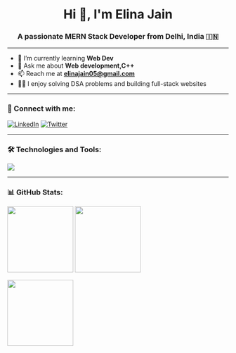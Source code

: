 <h1 align="center">Hi 👋, I'm Elina Jain</h1>
<h3 align="center">A passionate MERN Stack Developer from Delhi, India 🇮🇳</h3>

---

- 🌱 I’m currently learning **Web Dev**
- 💬 Ask me about **Web development,C++**
- 📫 Reach me at **elinajain05@gmail.com**
- 👩‍💻 I enjoy solving DSA problems and building full-stack websites

---

### 🤝 Connect with me:
[![LinkedIn](https://img.shields.io/badge/-LinkedIn-0077B5?logo=linkedin&logoColor=white)](https://linkedin.com/in/elina-jain-4a3421314)
[![Twitter](https://img.shields.io/badge/-Twitter-1DA1F2?logo=twitter&logoColor=white)](https://twitter.com/elina_jain63357)

---

### 🛠️ Technologies and Tools:
<p align="left">
  <img src="https://skillicons.dev/icons?i=html,css,js,react,nodejs,express,mongodb,java,cpp,git,github,bootstrap" />
</p>

---

### 📊 GitHub Stats:
<p align="left">
  <img src="https://github-readme-stats.vercel.app/api?username=Elinajain05&show_icons=true&theme=radical" height="150"/>
  <img src="https://github-readme-stats.vercel.app/api/top-langs/?username=Elinajain05&layout=compact&theme=radical" height="150"/>
</p>

<p align="left">
  <img src="https://streak-stats.demolab.com?user=Elinajain05&theme=radical" height="150"/>
</p>
